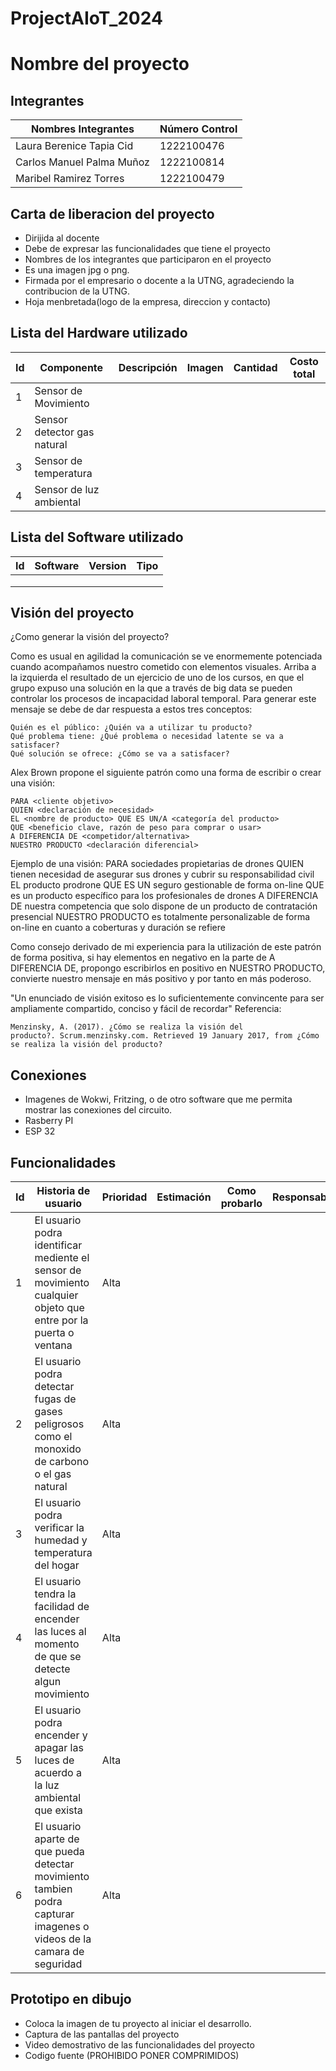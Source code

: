 # ProjectAIoT_2024
# Nombre del proyecto
## Integrantes
|   Nombres Integrantes    | Número Control |
|--------------------------|----------------|
| Laura Berenice Tapia Cid | 1222100476     |
| Carlos Manuel Palma Muñoz| 1222100814     |
| Maribel Ramirez Torres   | 1222100479     |

## Carta de liberacion del proyecto
- Dirijida al docente
- Debe de expresar las funcionalidades que tiene el proyecto
- Nombres de los integrantes que participaron en el proyecto
- Es una imagen jpg o png.
- Firmada por el empresario o docente a la UTNG, agradeciendo la contribucion de la UTNG.
- Hoja menbretada(logo de la empresa, direccion y contacto)

## Lista del Hardware utilizado
| Id | Componente | Descripción | Imagen | Cantidad | Costo total |
|----|------------|-------------|--------|----------|-------------|
| 1  |Sensor de Movimiento|             |        |          |             |
| 2  |Sensor detector gas natural|             |        |          |             |
| 3  |Sensor de temperatura|             |        |          |             |
| 4  |Sensor de luz ambiental| | | | | 

## Lista del Software utilizado
| Id | Software | Version | Tipo |
|----|----------|---------|------|
|    |          |         |      |
|    |          |         |      |
|    |          |         |      |

## Visión del proyecto
¿Como generar la visión del proyecto?

Como es usual en agilidad la comunicación se ve enormemente potenciada cuando acompañamos nuestro cometido con elementos visuales. Arriba a la izquierda el resultado de un ejercicio de uno de los cursos, en que el grupo expuso una solución en la que a través de big data se pueden controlar los procesos de incapacidad laboral temporal.
Para generar este mensaje se debe de dar respuesta a estos tres conceptos:

    Quién es el público: ¿Quién va a utilizar tu producto?
    Qué problema tiene: ¿Qué problema o necesidad latente se va a satisfacer?
    Qué solución se ofrece: ¿Cómo se va a satisfacer?

Alex Brown propone el siguiente patrón como una forma de escribir o crear una visión: 

    PARA <cliente objetivo>
    QUIEN <declaración de necesidad>
    EL <nombre de producto> QUE ES UN/A <categoría del producto>
    QUE <beneficio clave, razón de peso para comprar o usar>
    A DIFERENCIA DE <competidor/alternativa>
    NUESTRO PRODUCTO <declaración diferencial>

Ejemplo de una visión:
PARA sociedades propietarias de drones
    QUIEN tienen necesidad de asegurar sus drones y cubrir su responsabilidad civil
    EL producto prodrone QUE ES UN seguro gestionable de forma on-line
    QUE es un producto específico para los profesionales de drones
    A DIFERENCIA DE nuestra competencia que solo dispone de un producto de contratación presencial
    NUESTRO PRODUCTO es totalmente personalizable de forma on-line en cuanto a coberturas y duración se refiere

Como consejo derivado de mi experiencia para la utilización de este patrón de forma positiva, si hay elementos en negativo en la parte de A DIFERENCIA DE, propongo escribirlos en positivo en NUESTRO PRODUCTO, convierte nuestro mensaje en más positivo y por tanto en más poderoso.

"Un enunciado de visión exitoso
es lo suficientemente convincente
para ser ampliamente compartido,
conciso y fácil de recordar"
Referencia:

    Menzinsky, A. (2017). ¿Cómo se realiza la visión del producto?. Scrum.menzinsky.com. Retrieved 19 January 2017, from ¿Cómo se realiza la visión del producto?

## Conexiones
- Imagenes de Wokwi, Fritzing, o de otro software que me permita mostrar las conexiones del circuito.
- Rasberry PI
- ESP 32

## Funcionalidades 
| Id | Historia de usuario | Prioridad | Estimación | Como probarlo | Responsable |
|----|---------------------|-----------|------------|---------------|-------------|
| 1  |El usuario podra identificar mediente el sensor de movimiento cualquier objeto que entre por la puerta o ventana|Alta|            |               |             |
| 2  |El usuario podra detectar fugas de gases peligrosos como el monoxido de carbono o el gas natural|Alta|            |               |             |
| 3  |El usuario podra verificar la humedad y temperatura del hogar|Alta|            |               |             |
| 4  |El usuario tendra la facilidad de encender las luces al momento de que se detecte algun movimiento|Alta||||
| 5  |El usuario podra encender y apagar las luces de acuerdo a la luz ambiental que exista|Alta|
| 6  |El usuario aparte de que pueda detectar movimiento tambien podra capturar imagenes o videos de la camara de seguridad|Alta|

## Prototipo en dibujo
- Coloca la imagen de tu proyecto al iniciar el desarrollo.
- Captura de las pantallas del proyecto
- Video demostrativo de las funcionalidades del proyecto
- Codigo fuente (PROHIBIDO PONER COMPRIMIDOS)














